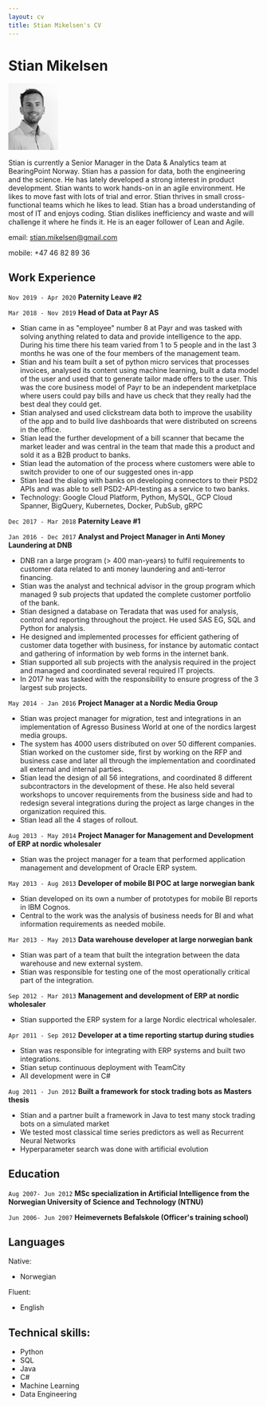 ```yaml
---
layout: cv
title: Stian Mikelsen's CV
---
```

# Stian Mikelsen

<img src="portrait.jpg" width="100">

Stian is currently a Senior Manager in the Data & Analytics team at BearingPoint Norway. Stian has a passion for data, both the engineering and the science. He has lately developed a strong interest in product development. Stian wants to work hands-on in an agile environment. He likes to move fast with lots of trial and error. Stian thrives in small cross-functional teams which he likes to lead. Stian has a broad understanding of most of IT and enjoys coding. Stian dislikes inefficiency and waste and will challenge it where he finds it. He is an eager follower of Lean and Agile.

email: <a href="stian.mikelsen@gmail.com">stian.mikelsen@gmail.com</a>

mobile: +47 46 82 89 36


## Work Experience

`Nov 2019 - Apr 2020` __Paternity Leave #2__

`Mar 2018 - Nov 2019` __Head of Data at Payr AS__

- Stian came in as "employee" number 8 at Payr and was tasked with solving anything related to data and provide intelligence to the app. During his time there his team varied from 1 to 5 people and in the last 3 months he was one of the four members of the management team.
- Stian and his team built a set of python micro services that processes invoices, analysed its content using machine learning, built a data model of the user and used that to generate tailor made offers to the user. This was the core business model of Payr to be an independent marketplace where users could pay bills and have us check that they really had the best deal they could get.
- Stian analysed and used clickstream data both to improve the usability of the app and to build live dashboards that were distributed on screens in the office.
- Stian lead the further development of a bill scanner that became the market leader and was central in the team that made this a product and sold it as a B2B product to banks.
- Stian lead the automation of the process where customers were able to switch provider to one of our suggested ones in-app  
- Stian lead the dialog with banks on developing connectors to their PSD2 APIs and was able to sell PSD2-API-testing as a service to two banks.
- Technology: Google Cloud Platform, Python, MySQL, GCP Cloud Spanner, BigQuery, Kubernetes, Docker, PubSub, gRPC

`Dec 2017 - Mar 2018` __Paternity Leave #1__

`Jan 2016 - Dec 2017` __Analyst and Project Manager in Anti Money Laundering at DNB__

- DNB ran a large program (> 400 man-years) to fulfil requirements to customer data related to anti money laundering and anti-terror financing. 
- Stian was the analyst and technical advisor in the group program which managed 9 sub projects that updated the complete customer portfolio of the bank. 
- Stian designed a database on Teradata that was used for analysis, control and reporting throughout the project. He used SAS EG, SQL and Python for analysis.
- He designed and implemented processes for efficient gathering of customer data together with business, for instance by automatic contact and gathering of information by web forms in the internet bank. 
- Stian supported all sub projects with the analysis required in the project and managed and coordinated several required IT projects. 
- In 2017 he was tasked with the responsibility to ensure progress of the 3 largest sub projects.

`May 2014 - Jan 2016` __Project Manager at a Nordic Media Group__

- Stian was project manager for migration, test and integrations in an implementation of Agresso Business World at one of the nordics largest media groups. 
- The system has 4000 users distributed on over 50 different companies. Stian worked on the customer side, first by working on the RFP and business case and later all through the implementation and coordinated all external and internal parties. 
- Stian lead the design of all 56 integrations, and coordinated 8 different subcontractors in the development of these. He also held several workshops to uncover requirements from the business side and had to redesign several integrations during the project as large changes in the organization required this. 
- Stian lead all the 4 stages of rollout. 

`Aug 2013 - May 2014` __Project Manager for Management and Development of ERP at nordic wholesaler__

- Stian was the project manager for a team that performed application management and development of Oracle ERP system. 

`May 2013 - Aug 2013` __Developer of mobile BI POC at large norwegian bank__

- Stian developed on its own a number of prototypes for mobile BI reports in IBM Cognos. 
- Central to the work was the analysis of business needs for BI and what information requirements as needed mobile. 

`Mar 2013 - May 2013` __Data warehouse developer at large norwegian bank__

- Stian was part of a team that built the integration between the data warehouse and new external system. 
- Stian was responsible for testing one of the most operationally critical part of the integration. 

`Sep 2012 - Mar 2013` __Management and development of ERP at nordic wholesaler__

- Stian supported the ERP system for a large Nordic electrical wholesaler.

`Apr 2011 - Sep 2012` __Developer at a time reporting startup during studies__

- Stian was responsible for integrating with ERP systems and built two integrations.
- Stian setup continuous deployment with TeamCity
- All development were in C#

`Aug 2011 - Jun 2012` __Built a framework for stock trading bots as Masters thesis__
- Stian and a partner built a framework in Java to test many stock trading bots on a simulated market
- We tested most classical time series predictors as well as Recurrent Neural Networks
- Hyperparameter search was done with artificial evolution

<!-- <div style="page-break-after: always;"></div> -->

## Education

`Aug 2007- Jun 2012` __MSc specialization in Artificial Intelligence from the Norwegian University of Science and Technology (NTNU)__

`Jun 2006- Jun 2007` __Heimevernets Befalskole (Officer's training school)__



## Languages
Native:
- Norwegian 

Fluent:
- English

## Technical skills:
- Python
- SQL
- Java
- C#
- Machine Learning
- Data Engineering


<!-- ### Footer

Last updated: May 2020 -->


